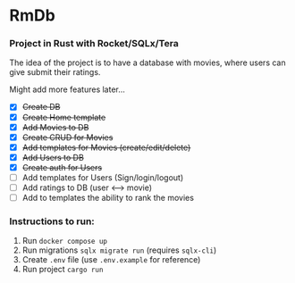 # RmDb
### Project in Rust with Rocket/SQLx/Tera

The idea of the project is to have a database with movies, where users can give submit their ratings.

Might add more features later...

- [x] ~~Create DB~~
- [x] ~~Create Home template~~
- [x] ~~Add Movies to DB~~
- [x] ~~Create CRUD for Movies~~
- [x] ~~Add templates for Movies (create/edit/delete)~~
- [x] ~~Add Users to DB~~
- [x] ~~Create auth for Users~~
- [ ] Add templates for Users (Sign/login/logout)
- [ ] Add ratings to DB (user <--> movie)
- [ ] Add to templates the ability to rank the movies

### Instructions to run:

1. Run ```docker compose up```
2. Run migrations ```sqlx migrate run``` (requires ```sqlx-cli```)
3. Create ```.env``` file (use ```.env.example``` for reference)
4. Run project ``` cargo run ```

